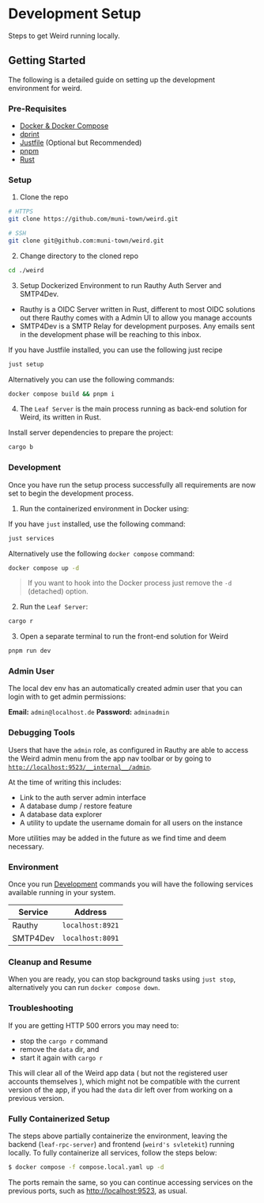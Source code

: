 # Development Setup

Steps to get Weird running locally.

## Getting Started

The following is a detailed guide on setting up the development environment for weird.

### Pre-Requisites

- [Docker & Docker Compose](https://docs.docker.com/engine/install/)
- [dprint](https://dprint.dev/install/)
- [Justfile](https://github.com/casey/just) (Optional but Recommended)
- [pnpm](https://pnpm.io/installation)
- [Rust](https://rustup.rs)

### Setup

1. Clone the repo

```bash
# HTTPS
git clone https://github.com/muni-town/weird.git
```

```bash
# SSH
git clone git@github.com:muni-town/weird.git
```

2. Change directory to the cloned repo

```bash
cd ./weird
```

3. Setup Dockerized Environment to run Rauthy Auth Server and SMTP4Dev.

- Rauthy is a OIDC Server written in Rust, different to most OIDC solutions out there Rauthy comes with a Admin UI to allow you manage accounts
- SMTP4Dev is a SMTP Relay for development purposes. Any emails sent in the development phase will be reaching to this inbox.

If you have Justfile installed, you can use the following just recipe

```bash
just setup
```

Alternatively you can use the following commands:

```bash
docker compose build && pnpm i
```

4. The `Leaf Server` is the main process running as back-end solution for Weird, its written in Rust.

Install server dependencies to prepare the project:

```bash
cargo b
```

### Development

Once you have run the setup process successfully all requirements are now set to begin the development process.

1. Run the containerized environment in Docker using:

If you have `just` installed, use the following command:

```bash
just services
```

Alternatively use the following `docker compose` command:

```bash
docker compose up -d
```

> If you want to hook into the Docker process just remove the `-d` (detached) option.

2. Run the `Leaf Server`:

```bash
cargo r
```

3. Open a separate terminal to run the front-end solution for Weird

```bash
pnpm run dev
```

### Admin User

The local dev env has an automatically created admin user that you can login with to get admin permissions:

**Email:** `admin@localhost.de`
**Password:** `adminadmin`

### Debugging Tools

Users that have the `admin` role, as configured in Rauthy are able to access the Weird admin menu
from the app nav toolbar or by going to
[`http://localhost:9523/__internal__/admin`](http://localhost:9523/__internal__/admin).

At the time of writing this includes:

- Link to the auth server admin interface
- A database dump / restore feature
- A database data explorer
- A utility to update the username domain for all users on the instance

More utilities may be added in the future as we find time and deem necessary.

### Environment

Once you run [Development](#development) commands you will have the following services available running in your system.

| Service  | Address          |
| -------- | ---------------- |
| Rauthy   | `localhost:8921` |
| SMTP4Dev | `localhost:8091` |

### Cleanup and Resume

When you are ready, you can stop background tasks using `just stop`, alternatively you can run `docker compose down`.

### Troubleshooting

If you are getting HTTP 500 errors you may need to:

- stop the `cargo r` command
- remove the `data` dir, and
- start it again with `cargo r`

This will clear all of the Weird app data ( but not the registered user accounts themselves ), which might not be compatible with the current version of the app, if you had the `data` dir left over from working on a previous version.

### Fully Containerized Setup

The steps above partially containerize the environment, leaving the backend (`leaf-rpc-server`) and frontend (`weird's svletekit`) running locally.
To fully containerize all services, follow the steps below:

```bash
$ docker compose -f compose.local.yaml up -d
```

The ports remain the same, so you can continue accessing services on the previous ports, such as <http://localhost:9523>, as usual.
